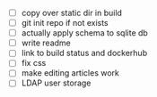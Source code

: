 - [ ] copy over static dir in build
- [ ] git init repo if not exists
- [ ] actually apply schema to sqlite db
- [ ] write readme
- [ ] link to build status and dockerhub
- [ ] fix css
- [ ] make editing articles work
- [ ] LDAP user storage
